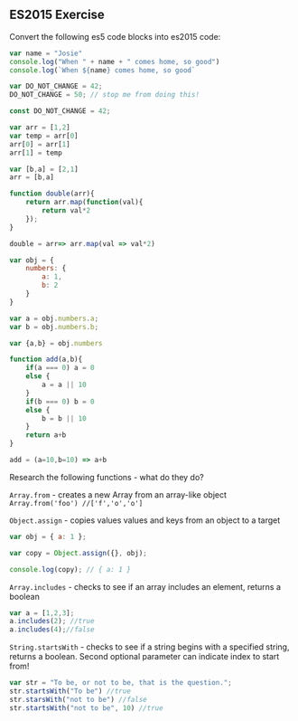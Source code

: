 ## ES2015 Exercise

Convert the following es5 code blocks into es2015 code:

```javascript
var name = "Josie"
console.log("When " + name + " comes home, so good")
console.log(`When ${name} comes home, so good`

```

```javascript
var DO_NOT_CHANGE = 42;
DO_NOT_CHANGE = 50; // stop me from doing this!

const DO_NOT_CHANGE = 42;

```

```javascript
var arr = [1,2]
var temp = arr[0]
arr[0] = arr[1]
arr[1] = temp

var [b,a] = [2,1]
arr = [b,a]


```

```javascript
function double(arr){
    return arr.map(function(val){
        return val*2
    });
}

double = arr=> arr.map(val => val*2)

```

```javascript
var obj = {
    numbers: {
        a: 1,
        b: 2
    } 
}

var a = obj.numbers.a;
var b = obj.numbers.b;

var {a,b} = obj.numbers
```

```javascript
function add(a,b){
    if(a === 0) a = 0
    else {
        a = a || 10    
    }
    if(b === 0) b = 0
    else {
        b = b || 10    
    }
    return a+b
}

add = (a=10,b=10) => a+b

```

Research the following functions - what do they do?

`Array.from` - creates a new Array from an array-like object 
	`Array.from('foo') //['f','o','o']`

`Object.assign` - copies values values and keys from an object to a target

```javascript
var obj = { a: 1 };

var copy = Object.assign({}, obj);

console.log(copy); // { a: 1 }

```

`Array.includes` - checks to see if an array includes an element, returns a boolean

```javascript
var a = [1,2,3];
a.includes(2); //true
a.includes(4);//false
```


`String.startsWith` - checks to see if a string begins with a specified string, returns a boolean. Second optional parameter can indicate index to start from!

```javascript
var str = "To be, or not to be, that is the question.";
str.startsWith("To be") //true
str.starsWith("not to be") //false
str.startsWith("not to be", 10) //true
```

